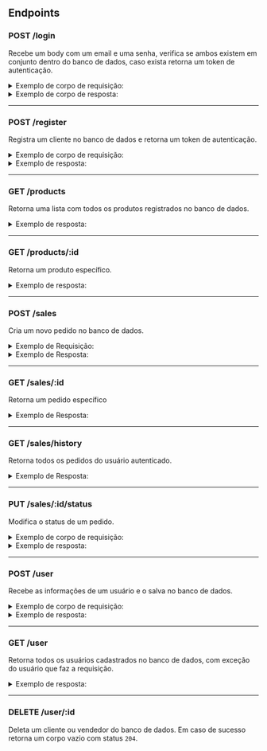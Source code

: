 ## Endpoints

### POST /login

Recebe um body com um email e uma senha, verifica se ambos existem em conjunto dentro do banco de dados, caso exista retorna um token de autenticação.

<details>
  <summary>Exemplo de corpo de requisição:</summary>
  
```json
{
  "email": "lewishamilton@gmail.com",
  "password": "123456"
}
```
  
</details>

<details>
  <summary>Exemplo de corpo de resposta:</summary>
  
#### Retorna um status `200`

```json
{
  "token": "eyJhbGciOiJIUzI1NiIsInR5cCI6IkpXVCJ9.eyJwYXlsb2FkIjp7ImlkIjo1LCJkaXNwbGF5TmFtZSI6InVzdWFyaW8gZGUgdGVzdGUiLCJlbWFpbCI6InRlc3RlQGVtYWlsLmNvbSIsImltYWdlIjoibnVsbCJ9LCJpYXQiOjE2MjAyNDQxODcsImV4cCI6MTYyMDY3NjE4N30.Roc4byj6mYakYqd9LTCozU1hd9k_Vw5IWKGL4hcCVG8"
}
```

#### Caso não exista retorna um erro com status `404`

```json
{
  "message": "User not found"
}
```

</details>

<hr/>

### POST /register

Registra um cliente no banco de dados e retorna um token de autenticação.

<details>
  <summary>Exemplo de corpo de requisição:</summary>
  
```json
{
  "name": "Brett Wiltshire",
  "email": "brett@email.com",
  "password": "123456"
}
```
  
</details>

<details>
  <summary>Exemplo de resposta:</summary>

#### Retorna um status `201`

```json
{
  "token": "eyJhbGciOiJIUzI1NiIsInR5cCI6IkpXVCJ9.eyJwYXlsb2FkIjp7ImlkIjo1LCJkaXNwbGF5TmFtZSI6InVzdWFyaW8gZGUgdGVzdGUiLCJlbWFpbCI6InRlc3RlQGVtYWlsLmNvbSIsImltYWdlIjoibnVsbCJ9LCJpYXQiOjE2MjAyNDQxODcsImV4cCI6MTYyMDY3NjE4N30.Roc4byj6mYakYqd9LTCozU1hd9k_Vw5IWKGL4hcCVG8"
}
```

#### Caso alguma informação esteja com formato inválido retorna um status `422`

```json
{
  "message": "Error message"
}
```

#### Caso o usuário já exista retorna um status `409`

```json
{
  "message": "User already exists"
}
```

</details>

<hr/>

### GET /products

Retorna uma lista com todos os produtos registrados no banco de dados.

<details>
  <summary>Exemplo de resposta:</summary>
  
```json
[
  {
    "id": 1,
    "name": "Skol Lata 250ml",
    "price": 2.20,
    "urlImage": "http://localhost:3001/images/skol_lata_350ml.jpg"
  },
  /* ... */
]
```
  
</details>

<hr/>

### GET /products/:id

Retorna um produto específico.

<details>
  <summary>Exemplo de resposta:</summary>
  
```json
{
  "id": 1,
  "name": "Skol Lata 250ml",
  "price": 2.20,
  "urlImage": "http://localhost:3001/images/skol_lata_350ml.jpg"
},
```
  
#### Caso não exista retorna um erro com status `404`

```json
{
  "message": "Product not found"
}
```

</details>

<hr/>

### POST /sales

Cria um novo pedido no banco de dados.

<details>
  <summary>Exemplo de Requisição:</summary>
  
```json
{
  "sellerId": 2,
  "totalPrice": 9.70,
  "deliveryAddress": "Av. Marechal Rondon",
  "deliveryNumber": "149",
  "products": [1, 2, 3]
}
```

</details>

<details>
  <summary>Exemplo de Resposta:</summary>
  
```json
{
  "id": 1,
  "sellerId": 2,
  "totalPrice": 9.70,
  "deliveryAddress": "Av. Marechal Rondon",
  "deliveryNumber": "149",
  "products": [1, 2, 3],
  "status": "PENDENTE"
}
```

#### Caso alguma informação esteja com formato inválido retorna um status `422`

```json
{
  "message": "Error message"
}
```

</details>

<hr/>

### GET /sales/:id

Retorna um pedido específico

<details>
  <summary>Exemplo de Resposta:</summary>
  
```json
{
  "id": 1,
  "sellerId": 2,
  "totalPrice": 9.70,
  "deliveryAddress": "Av. Marechal Rondon",
  "deliveryNumber": "149",
  "products": [1, 2, 3],
  "status": "ENTREGUE"
}
```

#### Caso não exista retorna um status `404`

```json
{
  "message": "Sale not found"
}
```

</details>

<hr/>

### GET /sales/history

Retorna todos os pedidos do usuário autenticado.

<details>
  <summary>Exemplo de Resposta:</summary>
  
```json
[
  {
    "id": 1,
    "sellerId": 2,
    "totalPrice": 9.70,
    "deliveryAddress": "Av. Marechal Rondon",
    "deliveryNumber": "149",
    "products": [1, 2, 3],
    "status": "PENDENTE"
  },
  /* ... */
]
```

</details>

<hr/>

### PUT /sales/:id/status

Modifica o status de um pedido.

<details>
<summary>Exemplo de corpo de requisição:</summary>

```ts
{
  "status": "PENDENTE" | "PREPARANDO" | "EM TRÂNSITO" | "ENTREGUE"
}
```

</details>

<details>
  <summary>Exemplo de resposta:</summary>
  
```json
{
  "id": 1,
  "sellerId": 2,
  "totalPrice": 9.70,
  "deliveryAddress": "Av. Marechal Rondon",
  "deliveryNumber": "149",
  "products": [1, 2, 3],
  "status": "ENTREGUE"
}
```
  
</details>

<hr>

### POST /user

Recebe as informações de um usuário e o salva no banco de dados.

<details>
  <summary>Exemplo de corpo de requisição:</summary>
  
```ts
{
  "name": "Brett Wiltshire",
  "email": "brett@email.com",
  "password": "123456",
  "role": "customer" | "seller" | "administrator"
}
```
  
</details>

<details>
  <summary>Exemplo de resposta:</summary>
  
```json
{
  "id": 4,
  "name": "Brett Wiltshire",
  "email": "brett@email.com",
  "role": "seller"
}
```

#### Caso o usuário já exista retorna um status `409`

```json
{
  "message": "User already exists"
}
```

</details>

<hr/>

### GET /user

Retorna todos os usuários cadastrados no banco de dados, com exceção do usuário que faz a requisição.

<details>
  <summary>Exemplo de resposta:</summary>
  
```json
[
  {
    "id": 4,
    "name": "Brett Wiltshire",
    "email": "brett@email.com",
    "role": "seller"
  },
  /* ... */
]
```

</details>

<hr>

### DELETE /user/:id

Deleta um cliente ou vendedor do banco de dados. Em caso de sucesso retorna um corpo vazio com status `204`.
